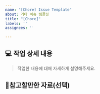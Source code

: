 ```yaml
---
name: "[Chore] Issue Template"
about: 기타 이슈 템플릿
title: "[Chore]"
labels: ''
assignees: ''

---
```


## 💻 작업 상세 내용

> 작업한 내용에 대해 자세하게 설명해주세요.

## 📜참고할만한 자료(선택)
